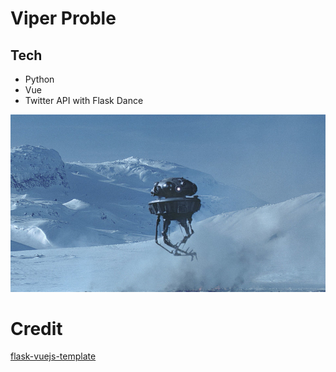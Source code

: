 # Viper Proble

## Tech
* Python
* Vue 
* Twitter API with Flask Dance

![Alt text](probe.jpg?raw=true)  

# Credit

[flask-vuejs-template](https://github.com/gtalarico/flask-vuejs-template)